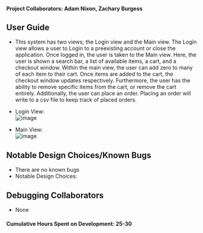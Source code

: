 #### Project Collaborators: Adam Nixon, Zachary Burgess <br>

## User Guide <br>
- This system has two views; the Login view and the Main view. The Login view allows a user to Login to a preexisting account or close the application. Once logged in, the user is taken to the Main view. Here, the user is shown a search bar, a list of available items, a cart, and a checkout window. Within the main view, the user can add zero to many of each item to their cart. Once items are added to the cart, the checkout window updates respectively. Furthermore, the user has the ability to remove specific items from the cart, or remove the cart entirely. Additionally, the user can place an order. Placing an order will write to a csv file to keep track of placed orders.

- Login View: <br>
![image](https://user-images.githubusercontent.com/113068231/205457973-5e915696-4fe8-4b0a-9904-823438bcecc5.png)

- Main View: <br>
![image](https://user-images.githubusercontent.com/113068231/205458030-42894e19-2856-43c9-8464-d4e53455db00.png)


## Notable Design Choices/Known Bugs <br>
- There are no known bugs
- Notable Design Choices:

## Debugging Collaborators <br>
- None

#### Cumulative Hours Spent on Development: 25-30

